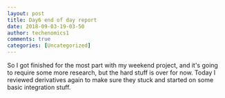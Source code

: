 ```yaml
---
layout: post
title: Day6 end of day report 
date: 2018-09-03-19-03-50
author: techenomics1
comments: true
categories: [Uncategorized]
---
```


So I got finished for the most part with my weekend project, and it's going to require some more research, but the hard stuff is over for now.  Today I reviewed derivatives again to make sure they stuck and started on some basic integration stuff.  